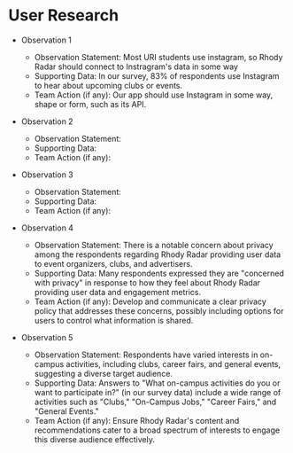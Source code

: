 # User Research
* Observation 1
    - Observation Statement: Most URI students use instagram, so Rhody Radar should connect to Instragram's data in some way
    - Supporting Data: In our survey, 83% of respondents use Instagram to hear about upcoming clubs or events.
    - Team Action (if any): Our app should use Instagram in some way, shape or form, such as its API. 
      
* Observation 2
    - Observation Statement:
    - Supporting Data:
    - Team Action (if any):
      
* Observation 3
    - Observation Statement:
    - Supporting Data:
    - Team Action (if any):
      
* Observation 4
    - Observation Statement: There is a notable concern about privacy among the respondents regarding Rhody Radar providing user data to event organizers, clubs, and advertisers.
    - Supporting Data: Many respondents expressed they are "concerned with privacy" in response to how they feel about Rhody Radar providing user data and engagement metrics.
    - Team Action (if any): Develop and communicate a clear privacy policy that addresses these concerns, possibly including options for users to control what information is shared.
      
* Observation 5
    - Observation Statement: Respondents have varied interests in on-campus activities, including clubs, career fairs, and general events, suggesting a diverse target audience.
    - Supporting Data: Answers to "What on-campus activities do you or want to participate in?" (in our survey data) include a wide range of activities such as "Clubs," "On-Campus Jobs," "Career Fairs," and "General Events."
    - Team Action (if any): Ensure Rhody Radar's content and recommendations cater to a broad spectrum of interests to engage this diverse audience effectively.
